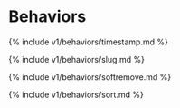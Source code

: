 # Behaviors

{% include v1/behaviors/timestamp.md %}

{% include v1/behaviors/slug.md %}

{% include v1/behaviors/softremove.md %}

{% include v1/behaviors/sort.md %}